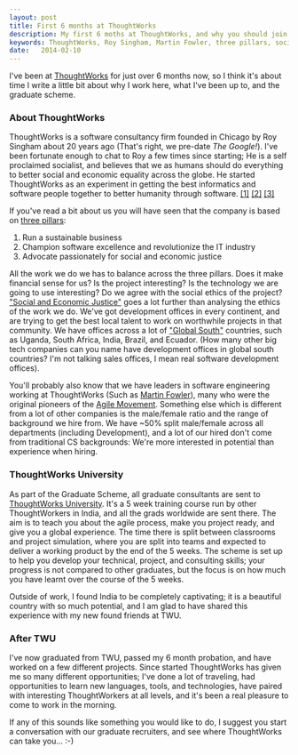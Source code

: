 ```yaml
---
layout: post
title: First 6 months at ThoughtWorks
description: My first 6 moths at ThoughtWorks, and why you should join us!
keywords: ThoughtWorks, Roy Singham, Martin Fowler, three pillars, social justice, economic justice, agile, ThoughtWorks University, TWU
date:   2014-02-10
---
```


I've been at [ThoughtWorks](http://www.thoughtworks.com/ "ThoughtWorks") for just over 6 months now, so I think it's about time I write a little bit about why I work here, what I've been up to, and the graduate scheme.

### About ThoughtWorks

ThoughtWorks is a software consultancy firm founded in Chicago by Roy Singham about 20 years ago (That's right, we pre-date *The Google!*). I've been fortunate enough to chat to Roy a few times since starting; He is a self proclaimed socialist, and believes that we as humans should do everything to better social and economic equality across the globe. He started ThoughtWorks as an experiment in getting the best informatics and software people together to better humanity through software. [[1]][fowler-social-experiment] [[2]][software-for-all] [[3]][socialist-state-thoughtworks]

 If you've read a bit about us you will have seen that the company is based on [three pillars](http://www.thoughtworks.com/about-us#our-mission "Our Mission"):

 1.    Run a sustainable business
 2.    Champion software excellence and revolutionize the IT industry
 3.    Advocate passionately for social and economic justice

All the work we do we has to balance across the three pillars. Does it make financial sense for us? Is the project interesting? Is the technology we are going to use interesting? Do we agree with the social ethics of the project? ["Social and Economic Justice"](http://www.thoughtworks.com/social-justice "Social Justice") goes a lot further than analysing the ethics of the work we do. We've got development offices in every continent, and are trying to get the best local talent to work on worthwhile projects in that community. We have offices across a lot of ["Global South"](http://en.wikipedia.org/wiki/North%E2%80%93South_divide "North South Divide") countries, such as Uganda, South Africa, India, Brazil, and Ecuador. (How many other big tech companies can you name have development offices in global south countries? I'm not talking sales offices, I mean real software development offices).

You'll probably also know that we have leaders in software engineering working at ThoughtWorks (Such as [Martin Fowler](http://martinfowler.com/ "Martin Fowler")), many who were the original pioneers of the [Agile Movement](http://agilemanifesto.org/ "The Agile Manifesto"). Something else which is different from a lot of other companies is the male/female ratio and the range of background we hire from. We have ~50% split male/female across all departments (including Development), and a lot of our hired don't come from traditional CS backgrounds: We're more interested in potential than experience when hiring.

### ThoughtWorks University

As part of the Graduate Scheme, all graduate consultants are sent to [ThoughtWorks University](www.thoughtworks.com/join#graduate-opportunities "Graduate Opportunities"). It's a 5 week training course run by other ThoughtWorkers in India, and all the grads worldwide are sent there. The aim is to teach you about the agile process, make you project ready, and give you a global experience. The time there is split between classrooms and project simulation, where you are split into teams and expected to deliver a working product by the end of the 5 weeks. The scheme is set up to help you develop your technical, project, and consulting skills; your progress is not compared to other graduates, but the focus is on how much you have learnt over the course of the 5 weeks.

Outside of work, I found India to be completely captivating; it is a beautiful country with so much potential, and I am glad to have shared this experience with my new found friends at TWU.

### After TWU

I've now graduated from TWU, passed my 6 month probation, and have worked on a few different projects. Since started ThoughtWorks has given me so many different opportunities; I've done a lot of traveling, had opportunities to learn new languages, tools, and technologies, have paired with interesting ThoughtWorkers at all levels, and it's been a real pleasure to come to work in the morning.

If any of this sounds like something you would like to do, I suggest you start a conversation with our graduate recruiters, and see where ThoughtWorks can take you... :-)

  [fowler-social-experiment]: http://martinfowler.com/bliki/RoysSocialExperiment.html  "Roy's Social Experiment"
  [software-for-all]: http://www.thehindu.com/sci-tech/technology/software-for-all/article5039221.ece  "Software for All"
  [socialist-state-thoughtworks]: http://money.cnn.com/2008/03/14/technology/kirkpatrick_thoughtworks.fortune/h  "The Socialist State of ThoughtWorks"
